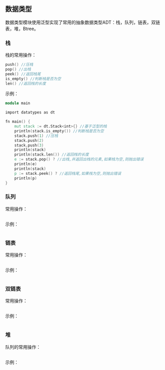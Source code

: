 ## 数据类型

数据类型模块使用泛型实现了常用的抽象数据类型ADT：栈，队列，链表，双链表，堆，Btree。

### 栈

栈的常用操作：

```v
push() //压栈
pop() //出栈
peek() //返回栈尾
is_empty() //判断栈是否为空
len() //返回栈的长度
```

示例：

```v
module main

import datatypes as dt

fn main() {
	mut stack := dt.Stack<int>{} //基于泛型的栈
	println(stack.is_empty()) //判断栈是否为空
	stack.push(1) //压栈
	stack.push(2)
	stack.push(3)
	println(stack)
	println(stack.len()) //返回栈的长度
	e := stack.pop() ? //出栈,并返回出栈的元素,如果栈为空,则抛出错误
	println(e)
	println(stack)
	p := stack.peek() ? //返回栈尾,如果栈为空,则抛出错误
	println(p)
}
```

### 队列

常用操作：

```v

```

示例：

```v

```

### 链表

常用操作：

```v

```

示例：

```v

```

### 双链表

常用操作：

```v

```

示例：

```v

```

### 堆

队列的常用操作：

```v

```

示例：

```v

```
